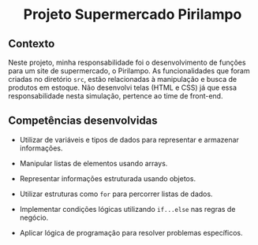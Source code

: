 # <p align="center">Projeto Supermercado Pirilampo</p>

## Contexto

Neste projeto, minha responsabilidade foi o desenvolvimento de funções para um site de supermercado, o Pirilampo. As funcionalidades que foram criadas no diretório `src`, estão relacionadas à manipulação e busca de produtos em estoque. Não desenvolvi telas (HTML e CSS) já que essa responsabilidade nesta simulação, pertence ao time de front-end.

## Competências desenvolvidas

- Utilizar de variáveis e tipos de dados para representar e armazenar informações.

- Manipular listas de elementos usando arrays.

- Representar informações estruturada usando objetos.

- Utilizar estruturas como `for` para percorrer listas de dados.

- Implementar condições lógicas utilizando `if...else` nas regras de negócio.

- Aplicar lógica de programação para resolver problemas específicos.
